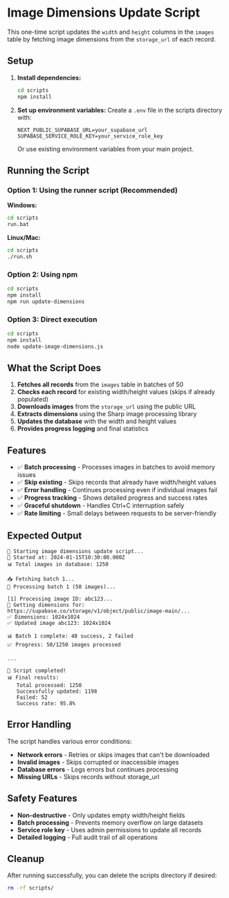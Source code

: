 # Image Dimensions Update Script

This one-time script updates the `width` and `height` columns in the `images` table by fetching image dimensions from the `storage_url` of each record.

## Setup

1. **Install dependencies:**
   ```bash
   cd scripts
   npm install
   ```

2. **Set up environment variables:**
   Create a `.env` file in the scripts directory with:
   ```env
   NEXT_PUBLIC_SUPABASE_URL=your_supabase_url
   SUPABASE_SERVICE_ROLE_KEY=your_service_role_key
   ```

   Or use existing environment variables from your main project.

## Running the Script

### Option 1: Using the runner script (Recommended)

**Windows:**
```cmd
cd scripts
run.bat
```

**Linux/Mac:**
```bash
cd scripts
./run.sh
```

### Option 2: Using npm
```bash
cd scripts
npm install
npm run update-dimensions
```

### Option 3: Direct execution
```bash
cd scripts
npm install
node update-image-dimensions.js
```

## What the Script Does

1. **Fetches all records** from the `images` table in batches of 50
2. **Checks each record** for existing width/height values (skips if already populated)
3. **Downloads images** from the `storage_url` using the public URL
4. **Extracts dimensions** using the Sharp image processing library
5. **Updates the database** with the width and height values
6. **Provides progress logging** and final statistics

## Features

- ✅ **Batch processing** - Processes images in batches to avoid memory issues
- ✅ **Skip existing** - Skips records that already have width/height values
- ✅ **Error handling** - Continues processing even if individual images fail
- ✅ **Progress tracking** - Shows detailed progress and success rates
- ✅ **Graceful shutdown** - Handles Ctrl+C interruption safely
- ✅ **Rate limiting** - Small delays between requests to be server-friendly

## Expected Output

```
🚀 Starting image dimensions update script...
📅 Started at: 2024-01-15T10:30:00.000Z
📊 Total images in database: 1250

📥 Fetching batch 1...
🔄 Processing batch 1 (50 images)...

[1] Processing image ID: abc123...
📏 Getting dimensions for: https://supabase.co/storage/v1/object/public/image-main/...
✅ Dimensions: 1024x1024
✅ Updated image abc123: 1024x1024

📊 Batch 1 complete: 48 success, 2 failed
📈 Progress: 50/1250 images processed

...

🎉 Script completed!
📊 Final results:
   Total processed: 1250
   Successfully updated: 1198
   Failed: 52
   Success rate: 95.8%
```

## Error Handling

The script handles various error conditions:
- **Network errors** - Retries or skips images that can't be downloaded
- **Invalid images** - Skips corrupted or inaccessible images
- **Database errors** - Logs errors but continues processing
- **Missing URLs** - Skips records without storage_url

## Safety Features

- **Non-destructive** - Only updates empty width/height fields
- **Batch processing** - Prevents memory overflow on large datasets
- **Service role key** - Uses admin permissions to update all records
- **Detailed logging** - Full audit trail of all operations

## Cleanup

After running successfully, you can delete the scripts directory if desired:
```bash
rm -rf scripts/
```
